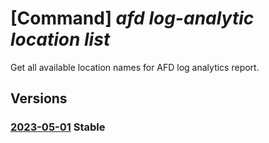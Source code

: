 # [Command] _afd log-analytic location list_

Get all available location names for AFD log analytics report.

## Versions

### [2023-05-01](/Resources/mgmt-plane/L3N1YnNjcmlwdGlvbnMve30vcmVzb3VyY2Vncm91cHMve30vcHJvdmlkZXJzL21pY3Jvc29mdC5jZG4vcHJvZmlsZXMve30vZ2V0bG9nYW5hbHl0aWNzbG9jYXRpb25z/2023-05-01.xml) **Stable**

<!-- mgmt-plane /subscriptions/{}/resourcegroups/{}/providers/microsoft.cdn/profiles/{}/getloganalyticslocations 2023-05-01 -->

